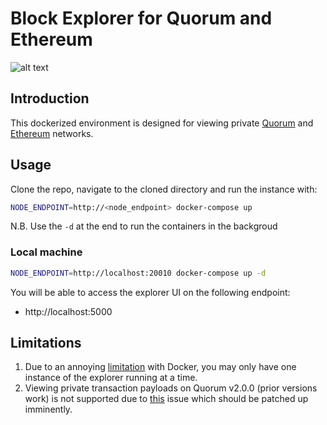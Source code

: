 # Block Explorer for Quorum and Ethereum

![alt text](https://raw.githubusercontent.com/blk-io/blk-explorer-free/master/docs/source/Selection_051.png "Blk-Explorer-Free")

## Introduction

This dockerized environment is designed for viewing private 
[Quorum](https://github.com/jpmorganchase/quorum) and [Ethereum](https://github.com/ethereum/go-ethereum) networks.

## Usage

Clone the repo, navigate to the cloned directory and run the instance with:

```bash
NODE_ENDPOINT=http://<node_endpoint> docker-compose up
```

N.B. Use the `-d` at the end to run the containers in the backgroud
 
### Local machine

```bash
NODE_ENDPOINT=http://localhost:20010 docker-compose up -d
```

You will be able to access the explorer UI on the following endpoint:

* http://localhost:5000

## Limitations

1. Due to an annoying [limitation](https://github.com/moby/moby/issues/1143) with Docker, you may only have one instance of the explorer running at a time.
2. Viewing private transaction payloads on Quorum v2.0.0 (prior versions work) is not supported due to [this](https://github.com/jpmorganchase/quorum/issues/221) issue which should be patched up imminently.
